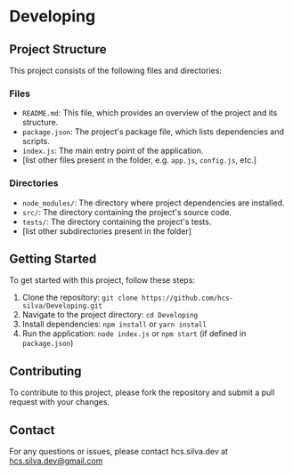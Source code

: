 # Developing

## Project Structure

This project consists of the following files and directories:

### Files

* `README.md`: This file, which provides an overview of the project and its structure.
* `package.json`: The project's package file, which lists dependencies and scripts.
* `index.js`: The main entry point of the application.
* [list other files present in the folder, e.g. `app.js`, `config.js`, etc.]

### Directories

* `node_modules/`: The directory where project dependencies are installed.
* `src/`: The directory containing the project's source code.
* `tests/`: The directory containing the project's tests.
* [list other subdirectories present in the folder]

## Getting Started

To get started with this project, follow these steps:

1. Clone the repository: `git clone https://github.com/hcs-silva/Developing.git`
2. Navigate to the project directory: `cd Developing`
3. Install dependencies: `npm install` or `yarn install`
4. Run the application: `node index.js` or `npm start` (if defined in `package.json`)

## Contributing

To contribute to this project, please fork the repository and submit a pull request with your changes.

## Contact

For any questions or issues, please contact hcs.silva.dev at hcs.silva.dev@gmail.com